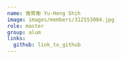 ```yaml
---
name: 施育衡 Yu-Heng Shih 
image: images/members/312553004.jpg 
role: master
group: alum
links:
  github: link_to_github 
---
```

